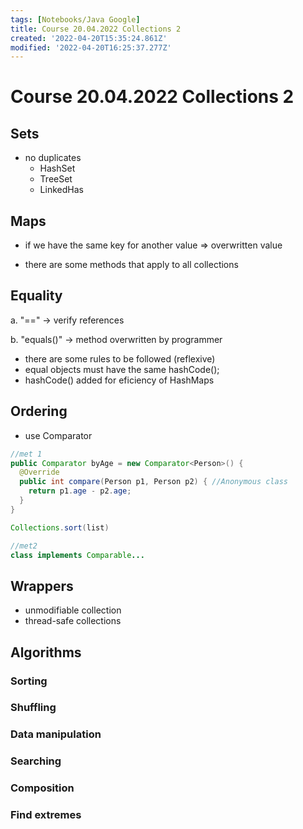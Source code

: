 ```yaml
---
tags: [Notebooks/Java Google]
title: Course 20.04.2022 Collections 2
created: '2022-04-20T15:35:24.861Z'
modified: '2022-04-20T16:25:37.277Z'
---
```


# Course 20.04.2022 Collections 2

## Sets
- no duplicates
   - HashSet
   - TreeSet
   - LinkedHas

## Maps
- if we have the same key for another value => overwritten value

- there are some methods that apply to all collections

## Equality
a. "==" -> verify references

b. "equals()" -> method overwritten by programmer 
- there are some rules to be followed (reflexive)
- equal objects must have the same hashCode();
- hashCode() added for eficiency of HashMaps

## Ordering
- use Comparator

```java
//met 1
public Comparator byAge = new Comparator<Person>() {
  @Override 
  public int compare(Person p1, Person p2) { //Anonymous class
    return p1.age - p2.age;
  }
}

Collections.sort(list)

//met2 
class implements Comparable...
```

## Wrappers
- unmodifiable collection
- thread-safe collections

## Algorithms
### Sorting 
### Shuffling
### Data manipulation
### Searching
### Composition
### Find extremes
